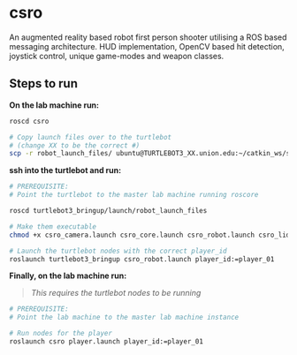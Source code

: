 # csro
An augmented reality based robot first person shooter utilising a ROS based messaging architecture. HUD implementation, OpenCV based hit detection, joystick control, unique game-modes and weapon classes.


## Steps to run

**On the lab machine run:**
```bash
roscd csro

# Copy launch files over to the turtlebot 
# (change XX to be the correct #)
scp -r robot_launch_files/ ubuntu@TURTLEBOT3_XX.union.edu:~/catkin_ws/src/turtlebot3/turtlebot3_bringup/launch 
```

**ssh into the turtlebot and run:**
```bash
# PREREQUISITE:
# Point the turtlebot to the master lab machine running roscore

roscd turtlebot3_bringup/launch/robot_launch_files

# Make them executable
chmod +x csro_camera.launch csro_core.launch csro_robot.launch csro_lidar.launch

# Launch the turtlebot nodes with the correct player_id
roslaunch turtlebot3_bringup csro_robot.launch player_id:=player_01
```

**Finally, on the lab machine run:**
> *This requires the turtlebot nodes to be running*
```bash
# PREREQUISITE:
# Point the lab machine to the master lab machine instance

# Run nodes for the player
roslaunch csro player.launch player_id:=player_01
```
